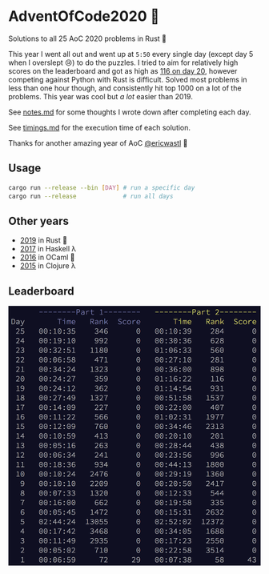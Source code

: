 # AdventOfCode2020 :crab:
Solutions to all 25 AoC 2020 problems in Rust :crab:

This year I went all out and went up at `5:50` every single day (except day 5 when I overslept :cry:) to do the puzzles. I tried to aim for relatively high scores on the leaderboard and got as high as [116 on day 20](./src/bin/20.rs), however competing against Python with Rust is difficult. Solved most problems in less than one hour though, and consistently hit top 1000 on a lot of the problems. This year was cool but _a lot_ easier than 2019.

See [notes.md](./notes.md) for some thoughts I wrote down after completing each day.

See [timings.md](./timings.md) for the execution time of each solution.

Thanks for another amazing year of AoC [@ericwastl](https://twitter.com/ericwastl) :christmas_tree:

## Usage
```sh
cargo run --release --bin [DAY] # run a specific day
cargo run --release             # run all days
```

## Other years
- [2019](https://github.com/AxlLind/AdventOfCode2019/) in Rust 🦀
- [2017](https://github.com/AxlLind/AdventOfCode2017/) in Haskell λ
- [2016](https://github.com/AxlLind/AdventOfCode2016/) in OCaml 🐫
- [2015](https://github.com/AxlLind/AdventOfCode2015/) in Clojure λ

## Leaderboard
![leaderboard](./screenshots/leaderboard.png)
